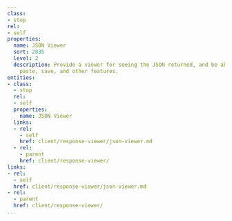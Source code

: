 ```yaml
---
class:
- stop
rel:
- self
properties:
  name: JSON Viewer
  sort: 2835
  level: 2
  description: Provide a viewer for seeing the JSON returned, and be able to copy,
    paste, save, and other features.
entities:
- class:
  - stop
  rel:
  - self
  properties:
    name: JSON Viewer
  links:
  - rel:
    - self
    href: client/response-viewer/json-viewer.md
  - rel:
    - parent
    href: client/response-viewer/
links:
- rel:
  - self
  href: client/response-viewer/json-viewer.md
- rel:
  - parent
  href: client/response-viewer/
...
```

